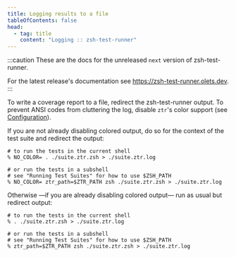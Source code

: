 ```yaml
---
title: Logging results to a file
tableOfContents: false
head:
  - tag: title
    content: "Logging :: zsh-test-runner"
---
```


:::caution
These are the docs for the unreleased `next` version of zsh-test-runner.

For the latest release's documentation see https://zsh-test-runner.olets.dev.
:::

To write a coverage report to a file, redirect the zsh-test-runner output. To prevent ANSI codes from cluttering the log, disable `ztr`'s color support (see [Configuration](/reference/configuration)).

If you are not already disabling colored output, do so for the context of the test suite and redirect the output:

```shell
# to run the tests in the current shell
% NO_COLOR= . ./suite.ztr.zsh > ./suite.ztr.log

# or run the tests in a subshell
# see "Running Test Suites" for how to use $ZSH_PATH
% NO_COLOR= ztr_path=$ZTR_PATH zsh ./suite.ztr.zsh > ./suite.ztr.log
```

Otherwise —if you are already disabling colored output— run as usual but redirect output:

```shell
# to run the tests in the current shell
% . ./suite.ztr.zsh > ./suite.ztr.log

# or run the tests in a subshell
# see "Running Test Suites" for how to use $ZSH_PATH
% ztr_path=$ZTR_PATH zsh ./suite.ztr.zsh > ./suite.ztr.log
```